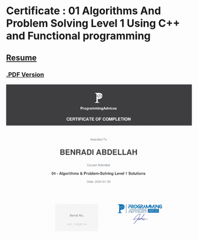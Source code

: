 # Certificate : 01 Algorithms And Problem Solving Level 1 Using C++ and Functional programming
## [Resume](../01__Problems__List/00__Problems__List.md)       
### [.PDF Version](./src/Certificate__Algorithms__And__Problem__Solving__Level__01__Using__C++.pdf)

[![](./src/Certificate__ALgorithms__And__Problem__Solving__Level__01__Using__C++.png)](./src/Certificate__Algorithms__And__Problem__Solving__Level__01__Using__C++.pdf)




